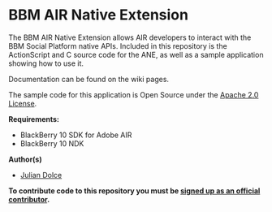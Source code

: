 # BBM AIR Native Extension

The BBM AIR Native Extension allows AIR developers to interact with the BBM Social Platform native APIs. Included in this repository is the ActionScript and C source code for the ANE, as well as a sample application showing how to use it.  
  
Documentation can be found on the wiki pages.

The sample code for this application is Open Source under the [Apache 2.0 License](http://www.apache.org/licenses/LICENSE-2.0.html).


**Requirements:**  
* BlackBerry 10 SDK for Adobe AIR  
* BlackBerry 10 NDK  

**Author(s)** 

* [Julian Dolce](http://www.twitter.com/jdolce)

**To contribute code to this repository you must be [signed up as an official contributor](http://blackberry.github.com/howToContribute.html).**
